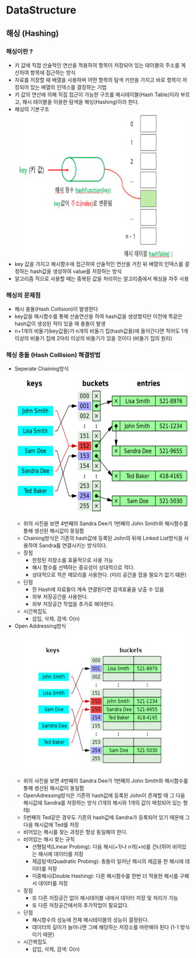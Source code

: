 # DataStructure

## 해싱 (Hashing)
### 해싱이란 ?
* 키 값에 직접 산술적인 연산을 적용하여 항목이 저장되어 있는 테이블의 주소를 계산하여 항목에 접근하는 방식
* 자료를 저장할 때 배열을 사용하며 어떤 항목의 탐색 키만을 가지고 바로 항목이 저장되어 있는 배열의 인덱스를 결정하는 기법
* 키 값의 연산에 의해 직접 접근이 가능한 구조를 해시테이블(Hash Table)이라 부르고, 해시 테이블을 이용한 탐색을 해싱(Hashing)이라 한다.
* 해싱의 기본구조
   <img src="image/hashingStructure.png" width="800px" height="400px" title="해싱 구조" alt="Hashing Structure">
* key 값을 가지고 해시함수에 접근하여 산술적인 연산을 거친 뒤 배열의 인덱스를 결정하는 hash값을 생성하여 value를 저장하는 방식
* 알고리즘 적으로 사용할 때는 중복된 값을 처리하는 알고리즘에서 해싱을 자주 사용

### 해싱의 문제점
* 해시 충돌(Hash Collision)이 발생한다
* key값을 해시함수를 통해 산술연산을 하여 hash값을 생성했지만 이전에 똑같은 hash값이 생성된 적이 있을 때 충돌이 발생
* n+1개의 비둘기(key값들)가 n개의 비둘기 집(hash값들)에 들어간다면 적어도 1개 이상의 비둘기 집에 2마리 이상의 비둘기가 있을 것이다 (비둘기 집의 원리)

### 해싱 충돌 (Hash Collision) 해결방법
* Seperate Chaining방식
   <img src="image/chaining.PNG" width="800px" height="400px" title="체이닝 방식" alt="Chaining Method">
   * 위의 사진을 보면 4번째의 Sandra Dee가 1번째의 John Smith와 해시함수를 통해 생선된 해시값이 동일함
   * Chaining방식은 기존의 hash값에 등록된 John의 뒤에 Linked List방식을 사용하여 Sandra를 연결시키는 방식이다.
   * 장점
      * 한정된 저장소를 효율적으로 사용 가능
      * 해시 함수를 선택하는 중요성이 상대적으로 적다.
      * 상대적으로 적은 메모리를 사용한다. (미리 공간을 잡을 필요가 없기 떄문)
   * 단점
      * 한 Hash에 자료들이 계속 연결된다면 검색효율을 낮출 수 있음
      * 외부 저장공간을 사용한다.
      * 외부 저장공간 작업을 추가로 해야한다.
   * 시간복잡도
      * 삽입, 삭제, 검색: O(n)
* Open Addressing방식
   <img src="image/openAddressing.PNG" width="800px" height="400px" title="오픈어드레싱 방식" alt="OpenAddressing Method">
   * 위의 사진을 보면 4번째의 Sandra Dee가 1번째의 John Smith와 해시함수를 통해 생선된 해시값이 동일함
   * OpenAdressing방식은 기존의 hash값에 등록된 John이 존재할 때 그 다음 해시값에 Sandra를 저장하는 방식 (1개의 해시와 1개의 값이 매칭되어 있는 형태)
   * 5번째의 Ted같은 경우도 기존의 hash값에 Sandra가 등록되어 있기 때문에 그 다음 해시값에 Ted를 저장
   * 비어있는 해시를 찾는 과정은 항상 동일해야 한다.
   * 비어있는 해시 찾는 규칙
      * 선형탐색(Linear Probing): 다음 해시(+1)나 n개(+n)를 건너뛰어 비어있는 해시에 데이터를 저장
      * 제곱탐색(Quadratic Probing): 충돌이 일어난 해시의 제곱을 한 해시에 데이터를 저장
      * 이중해시(Double Hashing): 다른 해시함수를 한번 더 적용한 해시를 구해서 데이터를 저장
   * 장점
      * 또 다른 저장공간 없이 해시테이블 내에서 데이터 저장 및 처리가 가능
      * 또 다른 저장공간에서의 추가작업이 필요없다.
   * 단점
      * 해시함수의 성능에 전체 해시테이블의 성능이 결정된다.
      * 데이터의 길이가 늘어나면 그에 해당하는 저장소를 마련해야 된다 (1-1 방식이기 때문)
   * 시간복잡도
      * 삽입, 삭제, 검색: O(n)